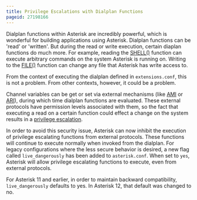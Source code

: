```yaml
---
title: Privilege Escalations with Dialplan Functions
pageid: 27198166
---
```


Dialplan functions within Asterisk are incredibly powerful, which is wonderful for building applications using Asterisk. Dialplan functions can be 'read' or 'written'. But during the read or write execution, certain diaplan functions do much more. For example, reading the [SHELL()](/Asterisk-12-Function_SHELL) function can execute arbitrary commands on the system Asterisk is running on. Writing to the [FILE()](/Asterisk-12-Function_FILE) function can change any file that Asterisk has write access to.

From the context of executing the dialplan defined in `extensions.conf`, this is not a problem. From other contexts, however, it could be a problem.

Channel variables can be get or set via external mechanisms (like [AMI](/Asterisk-12-ManagerAction_Getvar) or [ARI](/Asterisk-12-Channels-REST-API)), during which time dialplan functions are evaluated. These external protocols have permission levels associated with them, so the fact that executing a read on a certain function could effect a change on the system results in a [privilege escalation](http://en.wikipedia.org/wiki/Privilege_escalation).

In order to avoid this security issue, Asterisk can now inhibit the execution of privilege escalating functions from external protocols. These functions will continue to execute normally when invoked from the dialplan. For legacy configurations where the less secure behavior is desired, a new flag called `live_dangerously` has been added to `asterisk.conf`. When set to `yes`, Asterisk will allow privilege escalating functions to execute, even from external protocols.

For Asterisk 11 and earlier, in order to maintain backward compatibility, `live_dangerously` defaults to yes. In Asterisk 12, that default was changed to no.

